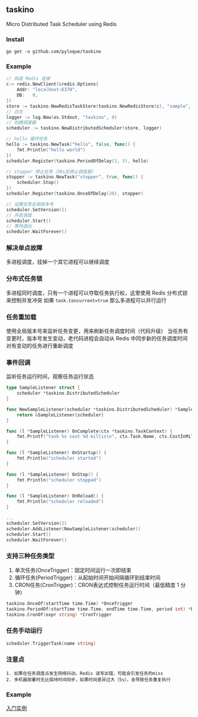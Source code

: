 ## taskino
Micro Distributed Task Scheduler using Redis

### Install

```
go get -u github.com/pyloque/taskino
```

### Example

```go
// 构造 Redis 连接
c:= redis.NewClient(&redis.Options{
	Addr: "localhost:6379",
	DB:   0,
})
store := taskino.NewRedisTaskStore(taskino.NewRedisStore(c), "sample", 5)
// 日志
logger := log.New(os.Stdout, "taskino", 0)
// 创建调度器
scheduler := taskino.NewDistributedScheduler(store, logger)

// hello 循环任务
hello := taskino.NewTask("hello", false, func() {
	fmt.Println("hello world")
})
scheduler.Register(taskino.PeriodOfDelay(1, 5), hello)

// stopper 停止任务（30s后停止调度器）
stopper := taskino.NewTask("stopper", true, func() {
    scheduler.Stop()
})
scheduler.Register(taskino.OnceOfDelay(30), stopper)

// 设置任务全局版本号
scheduler.SetVersion(1)
// 开启调度
scheduler.Start()
// 等待退出
scheduler.WaitForever()
```

### 解决单点故障
多进程调度，挂掉一个其它进程可以继续调度

### 分布式任务锁
多进程同时调度，只有一个进程可以夺取任务执行权，这里使用 Redis 分布式锁来控制并发冲突
如果 `task.Concurrent=true` 那么多进程可以并行运行

### 任务重加载
使用全局版本号来监听任务变更，用来刷新任务调度时间（代码升级）
当任务有变更时，版本号发生变动，老代码进程会自动从 Redis 中同步新的任务调度时间
对有变动的任务进行重新调度

### 事件回调
监听任务运行时间，观察任务运行状态

```go
type SampleListener struct {
	scheduler *taskino.DistributedScheduler
}

func NewSampleListener(scheduler *taskino.DistributedScheduler) *SampleListener {
	return &SampleListener{scheduler}
}

func (l *SampleListener) OnComplete(ctx *taskino.TaskContext) {
	fmt.Printf("task %s cost %d millis\n", ctx.Task.Name, ctx.CostInMillis)
}

func (l *SampleListener) OnStartup() {
	fmt.Println("scheduler started")
}

func (l *SampleListener) OnStop() {
	fmt.Println("scheduler stopped")
}

func (l *SampleListener) OnReload() {
	fmt.Println("scheduler reloaded")
}

...
scheduler.SetVersion(2)
scheduler.AddListener(NewSampleListener(scheduler))
scheduler.Start()
scheduler.WaitForever()
```

### 支持三种任务类型

1. 单次任务(OnceTrigger)：固定时间运行一次即结束
2. 循环任务(PeriodTrigger)：从起始时间开始间隔循环到结束时间
3. CRON任务(CronTrigger)：CRON表达式控制任务运行时间（最低精度 1 分钟）

```go
taskino.OnceOf(startTime time.Time) *OnceTrigger
taskino.PeriodOf(startTime time.Time, endTime time.Time, period int) *PeriodTrigger
taskino.CronOf(expr string) *CronTrigger
```

### 任务手动运行

```go
scheduler.TriggerTask(name string)
```

### 注意点

```
1. 如果在任务调度点发生网络抖动，Redis 读写出错，可能会引发任务的miss
2. 多机器部署时无比保持时间同步，如果时间差异过大（5s），会导致任务重复执行
```

### Example

[入门实例](github.com/pyloque/taskino/cmd/taskino/main.go)